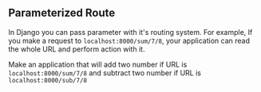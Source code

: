 ## Parameterized Route

In Django you can pass parameter with it's routing system. For example, If you make a request
to `localhost:8000/sum/7/8`, your application can read the whole URL and perform action with it.

Make an application that will add two number if URL is `localhost:8000/sum/7/8` and subtract two number if URL is `localhost:8000/sub/7/8`